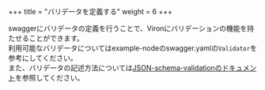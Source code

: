 +++
title = "バリデータを定義する"
weight = 6
+++

swaggerにバリデータの定義を行うことで、Vironにバリデーションの機能を持たせることができます。  
利用可能なバリデータについてはexample-nodeのswagger.yamlの`Validator`を参考にしてください。  
また、バリデータの記述方法については[JSON-schema-validationのドキュメント](https://tools.ietf.org/html/draft-fge-json-schema-validation-00)を参照してください。